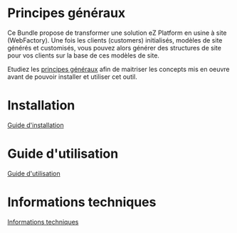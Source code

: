 # Principes généraux

Ce Bundle propose de transformer une solution eZ Platform en usine à site (WebFactory).
Une fois les clients (customers) initialisés, modèles de site générés et customisés, vous pouvez alors générer des structures de site pour vos clients sur la base de ces modèles de site.

Etudiez les [principes généraux](GENERAL.md) afin de maitriser les concepts mis en oeuvre avant de pouvoir installer et utiliser cet outil.

# Installation

[Guide d'installation](INSTALL.md)

# Guide d'utilisation

[Guide d'utilisation](USAGE.md)

# Informations techniques

[Informations techniques](TECHNICAL.md)

